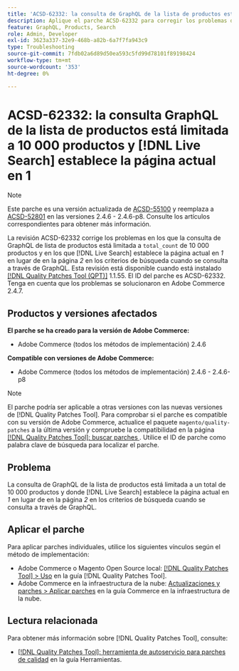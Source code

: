 ```yaml
---
title: 'ACSD-62332: la consulta de GraphQL de la lista de productos está limitada a 10 000 productos y  [!DNL Live Search] establece la página actual en 1'
description: Aplique el parche ACSD-62332 para corregir los problemas de Adobe Commerce en los que la consulta de GraphQL de lista de productos está limitada a un total de 10 000 productos y en los que  [!DNL Live Search] establece la página actual en *1* en lugar de en la página *2* en los criterios de búsqueda cuando se consulta mediante GraphQL.
feature: GraphQL, Products, Search
role: Admin, Developer
exl-id: 3623a337-32e9-468b-a82b-6a7f7fa943c9
type: Troubleshooting
source-git-commit: 7fdb02a6d89d50ea593c5fd99d78101f89198424
workflow-type: tm+mt
source-wordcount: '353'
ht-degree: 0%

---
```


# ACSD-62332: la consulta GraphQL de la lista de productos está limitada a 10 000 productos y [!DNL Live Search] establece la página actual en 1

>[!NOTE]
>
>Este parche es una versión actualizada de [ACSD-55100](/help/tools/quality-patches-tool/patches-available-in-qpt/v1-1-46/acsd-55100-graphql-does-not-return-products-beyond-10k-in-the-search-results.md) y reemplaza a [ACSD-52801](/help/tools/quality-patches-tool/patches-available-in-qpt/v1-1-40/acsd-52801-graphql-product-filter-query-not-showing-partial-match-results.md) en las versiones 2.4.6 - 2.4.6-p8. Consulte los artículos correspondientes para obtener más información.

La revisión ACSD-62332 corrige los problemas en los que la consulta de GraphQL de lista de productos está limitada a `total_count` de 10 000 productos y en los que [!DNL Live Search] establece la página actual en *1* en lugar de en la página *2* en los criterios de búsqueda cuando se consulta a través de GraphQL. Esta revisión está disponible cuando está instalado [[!DNL Quality Patches Tool (QPT)]](/help/tools/quality-patches-tool/quality-patches-tool-to-self-serve-quality-patches.md) 1.1.55. El ID del parche es ACSD-62332. Tenga en cuenta que los problemas se solucionaron en Adobe Commerce 2.4.7.

## Productos y versiones afectados

**El parche se ha creado para la versión de Adobe Commerce:**

* Adobe Commerce (todos los métodos de implementación) 2.4.6

**Compatible con versiones de Adobe Commerce:**

* Adobe Commerce (todos los métodos de implementación) 2.4.6 - 2.4.6-p8

>[!NOTE]
>
>El parche podría ser aplicable a otras versiones con las nuevas versiones de [!DNL Quality Patches Tool]. Para comprobar si el parche es compatible con su versión de Adobe Commerce, actualice el paquete `magento/quality-patches` a la última versión y compruebe la compatibilidad en la página [[!DNL Quality Patches Tool]: buscar parches ](https://experienceleague.adobe.com/tools/commerce-quality-patches/index.html?lang=es). Utilice el ID de parche como palabra clave de búsqueda para localizar el parche.

## Problema

La consulta de GraphQL de la lista de productos está limitada a un total de 10 000 productos y donde [!DNL Live Search] establece la página actual en *1* en lugar de en la página *2* en los criterios de búsqueda cuando se consulta a través de GraphQL.

## Aplicar el parche

Para aplicar parches individuales, utilice los siguientes vínculos según el método de implementación:

* Adobe Commerce o Magento Open Source local: [[!DNL Quality Patches Tool] > Uso](/help/tools/quality-patches-tool/usage.md) en la guía [!DNL Quality Patches Tool].
* Adobe Commerce en la infraestructura de la nube: [Actualizaciones y parches > Aplicar parches](https://experienceleague.adobe.com/docs/commerce-cloud-service/user-guide/develop/upgrade/apply-patches.html?lang=es) en la guía Commerce en la infraestructura de la nube.


## Lectura relacionada

Para obtener más información sobre [!DNL Quality Patches Tool], consulte:

* [[!DNL Quality Patches Tool]: herramienta de autoservicio para parches de calidad](/help/tools/quality-patches-tool/quality-patches-tool-to-self-serve-quality-patches.md) en la guía Herramientas.
